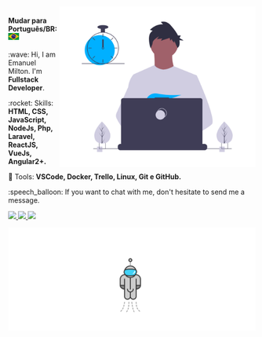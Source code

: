 <img src="https://raw.githubusercontent.com/Emiltonn/emiltonn/master/image/undraw_dev_productivity_umsq.png" min-width="400px" max-width="400px" width="400px" align="right" alt="Computador Emiltonn">

#### Mudar para Português/BR: <kbd>[<img title="Português" alt="Português" src="../../flags/br.jpg" width="22">](translation/english/README.en.md)</kbd>

<p align="left"> 
 :wave: Hi, I am Emanuel Milton. I'm <strong>Fullstack Developer</strong>.
</p>

<p align="left">
 :rocket: Skills: <strong>HTML, CSS, JavaScript, NodeJs, Php, Laravel, ReactJS, VueJs, Angular2+.</strong>
</p>

<p align="left">
  💼 Tools: <strong>VSCode, Docker, Trello, Linux, Git e GitHub.</strong>
</p>

<p align="left">
 :speech_balloon: If you want to chat with me, don't hesitate to send me a message.
</p>

<p align="left">
  <a href="https://www.instagram.com/_emanuelmilton/" alt="Instagram">
    <img src="https://img.shields.io/badge/-Instagram-1C1C1C?style=for-the-badge&logo=Instagram&logoColor=00FFFF&link=https://www.instagram.com/_emanuelmilton/"/>
  </a>
  
  <a href="https://www.linkedin.com/in/emanuelmilton/" alt="Linkedin">
    <img src="https://img.shields.io/badge/-Linkedin-1C1C1C?style=for-the-badge&logo=Linkedin&logoColor=00FFFF&link=https://www.linkedin.com/in/emanuelmilton/"/>
  </a>
  
  <a href="https://discord.gg/JPQvfXMU" alt="Discord">
    <img src="https://img.shields.io/badge/-Discord-1C1C1C?style=for-the-badge&logo=Discord&logoColor=00FFFF&link=https://discord.gg/JPQvfXMU"/>
  </a>
</p>

![Astronaut](https://raw.githubusercontent.com/Emiltonn/emiltonn/master/image/astronaut.svg)
